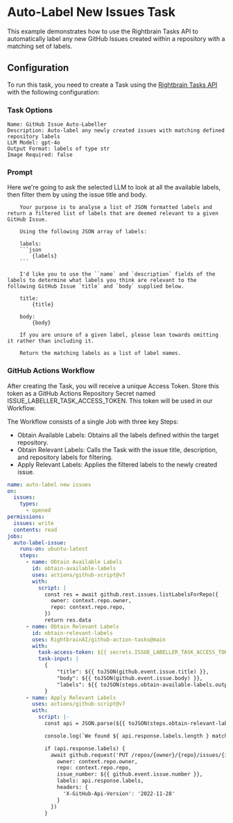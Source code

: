 # Auto-Label New Issues Task

This example demonstrates how to use the Rightbrain Tasks API to automatically label any new GitHub Issues created within a repository with a matching set of labels.

## Configuration

To run this task, you need to create a Task using the [Rightbrain Tasks API](https://docs.rightbrain.ai/api-reference/tasks/create-task) with the following configuration:

### Task Options

    Name: GitHub Issue Auto-Labeller
    Description: Auto-label any newly created issues with matching defined repository labels
    LLM Model: gpt-4o
    Output Format: labels of type str
    Image Required: false

### Prompt

Here we're going to ask the selected LLM to look at all the available labels, then filter them by using the issue title and body.

````
    Your purpose is to analyse a list of JSON formatted labels and return a filtered list of labels that are deemed relevant to a given GitHub Issue.

    Using the following JSON array of labels:

    labels:
    ```json
        {labels}
    ```

    I'd like you to use the ``name` and `description` fields of the labels to determine what labels you think are relevant to the following GitHub Issue `title` and `body` supplied below.

    title:
        {title}

    body:
        {body}

    If you are unsure of a given label, please lean towards omitting it rather than including it.

    Return the matching labels as a list of label names.
````

### GitHub Actions Workflow

After creating the Task, you will receive a unique Access Token. Store this token as a GitHub Actions Repository Secret named ISSUE_LABELLER_TASK_ACCESS_TOKEN. This token will be used in our Workflow.

The Workflow consists of a single Job with three key Steps:

- Obtain Available Labels: Obtains all the labels defined within the target repository.
- Obtain Relevant Labels: Calls the Task with the issue title, description, and repository labels for filtering.
- Apply Relevant Labels: Applies the filtered labels to the newly created issue.

```yaml
name: auto-label new issues
on:
  issues:
    types:
      - opened
permissions:
  issues: write
  contents: read
jobs:
  auto-label-issue:
    runs-on: ubuntu-latest
    steps:
      - name: Obtain Available Labels
        id: obtain-available-labels
        uses: actions/github-script@v7
        with:
          script: |
            const res = await github.rest.issues.listLabelsForRepo({
              owner: context.repo.owner,
              repo: context.repo.repo,
            })
            return res.data
      - name: Obtain Relevant Labels
        id: obtain-relevant-labels
        uses: RightbrainAI/github-action-tasks@main
        with:
          task-access-token: ${{ secrets.ISSUE_LABELLER_TASK_ACCESS_TOKEN }}
          task-input: |
            {
                "title": ${{ toJSON(github.event.issue.title) }},
                "body": ${{ toJSON(github.event.issue.body) }},
                "labels": ${{ toJSON(steps.obtain-available-labels.outputs.result) }}
            }
      - name: Apply Relevant Labels
        uses: actions/github-script@v7
        with:
          script: |-
            const api = JSON.parse(${{ toJSON(steps.obtain-relevant-labels.outputs.response) }})

            console.log(`We found ${ api.response.labels.length } matching labels`)

            if (api.response.labels) {
              await github.request('PUT /repos/{owner}/{repo}/issues/{issue_number}/labels', {
                owner: context.repo.owner,
                repo: context.repo.repo,
                issue_number: ${{ github.event.issue.number }},
                labels: api.response.labels,
                headers: {
                  'X-GitHub-Api-Version': '2022-11-28'
                }
              })
            }
```
